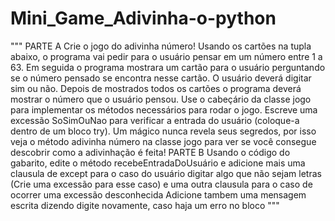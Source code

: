 # Mini_Game_Adivinha-o-python
""" PARTE A Crie o jogo do adivinha número! Usando os cartões na tupla abaixo, o programa vai pedir para o usuário pensar em um número entre 1 a 63. Em seguida o programa mostrara um cartão para o usuário perguntando se o número pensado se encontra nesse cartão. O usuário deverá digitar sim ou não. Depois de mostrados todos os cartões o programa deverá mostrar o número que o usuário pensou. Use o cabeçário da classe jogo para implementar os métodos necessários para rodar o jogo. Escreve uma excessão SoSimOuNao para verificar a entrada do usuário (coloque-a dentro de um bloco try). Um mágico nunca revela seus segredos, por isso veja o método adivinha número na classe jogo para ver se você consegue descobrir como a adivinhação é feita! PARTE B Usando o código do gabarito, edite o método recebeEntradaDoUsuário e adicione mais uma clausula de except para o caso do usuário digitar algo que não sejam letras (Crie uma excessão para esse caso) e uma outra clausula para o caso de ocorrer uma excessão desconhecida Adicione tambem uma mensagem escrita dizendo digite novamente, caso haja um erro no bloco """
